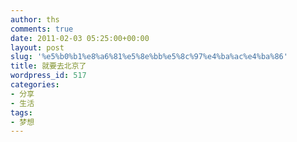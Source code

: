 ```yaml
---
author: ths
comments: true
date: 2011-02-03 05:25:00+00:00
layout: post
slug: '%e5%b0%b1%e8%a6%81%e5%8e%bb%e5%8c%97%e4%ba%ac%e4%ba%86'
title: 就要去北京了
wordpress_id: 517
categories:
- 分享
- 生活
tags:
- 梦想
---
```




